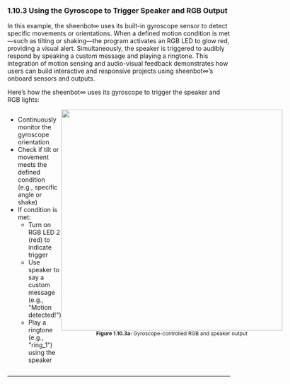 ### 1.10.3 Using the Gyroscope to Trigger Speaker and RGB Output

In this example, the sheenbot∞ uses its built-in gyroscope sensor to detect specific movements or orientations. When a defined motion condition is met—such as tilting or shaking—the program activates an RGB LED to glow red, providing a visual alert. Simultaneously, the speaker is triggered to audibly respond by speaking a custom message and playing a ringtone. This integration of motion sensing and audio-visual feedback demonstrates how users can build interactive and responsive projects using sheenbot∞’s onboard sensors and outputs.
 
Here’s how the sheenbot∞ uses its gyroscope to trigger the speaker and RGB lights:
<div style="display: flex; align-items: flex-start; justify-content: space-between;">
  <div style="flex: 1;">
    <ul>
      <li>Continuously monitor the gyroscope orientation</li>
      <li>Check if tilt or movement meets the defined condition (e.g., specific angle or shake)</li>
      <li>If condition is met:
        <ul>
          <li>Turn on RGB LED 2 (red) to indicate trigger</li>
          <li>Use speaker to say a custom message (e.g., "Motion detected!")</li>
          <li>Play a ringtone (e.g., "ring_1") using the speaker</li>
        </ul>
      </li>
    </ul>
  </div>
  <div style="flex: 1; text-align: center;">
    <img src="/content/manual/images/12.png" width="500"/>
    <div><sub><b>Figure 1.10.3a:</b> Gyroscope-controlled RGB and speaker output</sub></div>
  </div>
</div>

---
